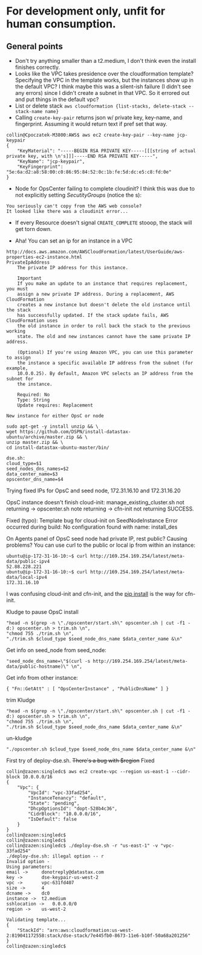 

# For development only, unfit for human consumption.

## General points
- Don't try anything smaller than a t2.medium, I don't think even the install finishes correctly.
- Looks like the VPC takes presidence over the cloudformation template? Specifying the VPC in the template works, but the instances show up in the default VPC? I think maybe this was a silent-ish failure (I didn't see any errors) since I didn't create a subnet in that VPC. So it errored out and put things in the default vpc?
- List or delete stack `aws cloudformation {list-stacks, delete-stack --stack-name name}`
- Calling `create-key-pair` returns json w/ private key, key-name, and fingerprint. Assuming it would return text if pref set that way.
```
collin@Cpoczatek-M3800:AWS$ aws ec2 create-key-pair --key-name jcp-keypair
{
    "KeyMaterial": "-----BEGIN RSA PRIVATE KEY-----[[[string of actual private key, with \n's]]]-----END RSA PRIVATE KEY-----",
    "KeyName": "jcp-keypair",
    "KeyFingerprint": "5e:6a:d2:a8:58:00:c0:86:95:84:52:0c:1b:fe:5d:dc:e5:c8:fd:0e"
}
```
- Node for OpsCenter failing to complete cloudinit? I think this was due to not explicitly setting _SecutityGroups_ (notice the s):
```
You seriously can't copy from the AWS web console?
It looked like there was a cloudinit error...
```
- If every Resource doesn't signal `CREATE_COMPLETE` stooop, the stack will get torn down.

- Aha! You can set an ip for an instance in a VPC

```
http://docs.aws.amazon.com/AWSCloudFormation/latest/UserGuide/aws-properties-ec2-instance.html
PrivateIpAddress
    The private IP address for this instance.

    Important
    If you make an update to an instance that requires replacement, you must
    assign a new private IP address. During a replacement, AWS CloudFormation
    creates a new instance but doesn't delete the old instance until the stack
    has successfully updated. If the stack update fails, AWS CloudFormation uses
    the old instance in order to roll back the stack to the previous working
    state. The old and new instances cannot have the same private IP address.

    (Optional) If you're using Amazon VPC, you can use this parameter to assign
    the instance a specific available IP address from the subnet (for example,
    10.0.0.25). By default, Amazon VPC selects an IP address from the subnet for
    the instance.

    Required: No
    Type: String
    Update requires: Replacement

New instance for either OpsC or node
```
```
sudo apt-get -y install unzip && \
wget https://github.com/DSPN/install-datastax-ubuntu/archive/master.zip && \
unzip master.zip && \
cd install-datastax-ubuntu-master/bin/

dse.sh:
cloud_type=$1
seed_nodes_dns_names=$2
data_center_name=$3
opscenter_dns_name=$4
```

Trying fixed IPs for OpsC and seed node, 172.31.16.10 and 172.31.16.20

OpsC instance doesn't finish cloud-init:
manage_existing_cluster.sh not returning ->
opscenter.sh note returning ->
cfn-init not returning SUCCESS.

Fixed (typo): Template bug for cloud-init on SeedNodeInstance
Error occurred during build: No configuration found with name: install_des

On Agents panel of OpsC seed node had private IP, rest public? Causing problems?
You can use curl to the public or local ip from within an instance:
```
ubuntu@ip-172-31-16-10:~$ curl http://169.254.169.254/latest/meta-data/public-ipv4
52.88.228.221
ubuntu@ip-172-31-16-10:~$ curl http://169.254.169.254/latest/meta-data/local-ipv4
172.31.16.10
```

I was confusing cloud-init and cfn-init, and the [pip install](http://docs.aws.amazon.com/AWSCloudFormation/latest/UserGuide/cfn-helper-scripts-reference.html) is the way for cfn-init.

Kludge to pause OpsC install
```
"head -n $(grep -n \"./opscenter/start.sh\" opscenter.sh | cut -f1 -d:) opscenter.sh > trim.sh \n",
"chmod 755 ./trim.sh \n",
"./trim.sh $cloud_type $seed_node_dns_name $data_center_name &\n"
```

Get info on seed_node from seed_node:
```
"seed_node_dns_name=\"$(curl -s http://169.254.169.254/latest/meta-data/public-hostname)\" \n",
```
Get info from other instance:
```
{ "Fn::GetAtt" : [ "OpsCenterInstance" , "PublicDnsName" ] }
```

trim Kludge
```
"head -n $(grep -n \"./opscenter/start.sh\" opscenter.sh | cut -f1 -d:) opscenter.sh > trim.sh \n",
"chmod 755 ./trim.sh \n",
"./trim.sh $cloud_type $seed_node_dns_name $data_center_name &\n"
```
un-kludge
```
"./opscenter.sh $cloud_type $seed_node_dns_name $data_center_name &\n"
```

First try of deploy-dse.sh. ~~There's a bug with $region~~ Fixed

```
collin@zazen:singledc$ aws ec2 create-vpc --region us-east-1 --cidr-block 10.0.0.0/16
{
    "Vpc": {
        "VpcId": "vpc-33fad254",
        "InstanceTenancy": "default",
        "State": "pending",
        "DhcpOptionsId": "dopt-528b4c36",
        "CidrBlock": "10.0.0.0/16",
        "IsDefault": false
    }
}
collin@zazen:singledc$
collin@zazen:singledc$
collin@zazen:singledc$ ./deploy-dse.sh -r "us-east-1" -v "vpc-33fad254"
./deploy-dse.sh: illegal option -- r
Invalid option -
Using parameters:
email ->	 donotreply@datastax.com
key ->		 dse-keypair-us-west-2
vpc ->		 vpc-631fd407
size ->		 4
dcname ->	 dc0
instance ->	 t2.medium
sshlocation ->	 0.0.0.0/0
region ->	 us-west-2

Validating template...
{
    "StackId": "arn:aws:cloudformation:us-west-2:819041172558:stack/dse-stack/7e445fb0-8673-11e6-b10f-50a68a201256"
}
collin@zazen:singledc$
```
